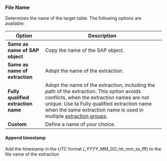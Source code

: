 
### File Name

Determines the name of the target table. The following options are available:

| Option | Description |
|---------|-----------|
| **Same as name of SAP object** | Copy the name of the SAP object. |
| **Same as name of extraction** | Adopt the name of the extraction. |
| **Fully qualified extraction name** | Adopt the name of the extraction, including the path of the extraction. This option avoids conflicts, when the extraction names are not unique. Use ta Fully qualified extraction name when the same extraction name is used in multiple [extraction groups](../organize-extractions.md).|
| **Custom** | Define a name of your choice.  |

#### Append timestamp
Add the timestamp in the UTC format (_YYYY_MM_DD_hh_mm_ss_fff) to the file name of the extraction
